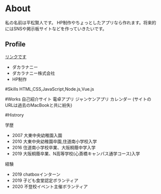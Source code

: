 # About
私の名前は平松賢人です。
HP制作やちょっとしたアプリなら作れます。将来的にはSNSや掲示板サイトなどを作っていきたいです。

## Profile  
[リンクです](https://twitter.com/dakarananii_756)
- ダカラナニー 
- ダカラナニー株式会社
- HP制作

#Skills
HTML,CSS,JavaScript,Node.js,Vue.js

#Works
自己紹介サイト
電卓アプリ
ジャンケンアプリ
カレンダー
(サイトのURLは過去のMacBookと共に紛失)

#Histrory

学歴
- 2007 大東中央幼稚園入園
- 2010 大東中央幼稚園卒園,住道南小学校入学
- 2016 住道南小学校卒業、大阪桐蔭中学入学
- 2019 大阪桐蔭卒業、N高等学校(心斎橋キャンパス通学コース)入学

経験
- 2019 chatboxインターン
- 2019 子ども食堂認定ボランティア
- 2020 不登校イベント主催ボランティア
